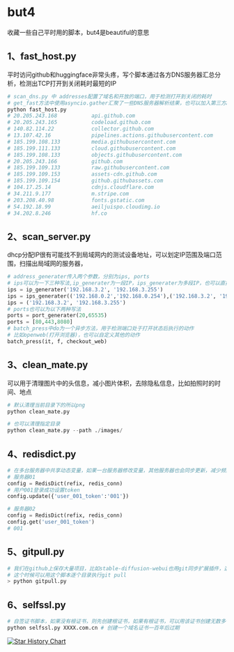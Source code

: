 # but4
收藏一些自己平时用的脚本，but4是beautiful的意思

## 1、fast_host.py
平时访问github和huggingface非常头疼，写个脚本通过各方DNS服务器汇总分析，检测出TCP打开到关闭耗时最短的IP
```python
# scan_dns.py 中 addresses配置了域名和开放的端口，用于检测打开到关闭的耗时
# get_fast方法中使用asyncio.gather汇聚了一些DNS服务器解析结果，也可以加入第三方API，获取更多的IP信息
python fast_host.py
# 20.205.243.168           api.github.com
# 20.205.243.165           codeload.github.com
# 140.82.114.22            collector.github.com
# 13.107.42.16             pipelines.actions.githubusercontent.com
# 185.199.108.133          media.githubusercontent.com
# 185.199.111.133          cloud.githubusercontent.com
# 185.199.108.133          objects.githubusercontent.com
# 20.205.243.166           github.com
# 185.199.109.133          raw.githubusercontent.com
# 185.199.109.153          assets-cdn.github.com
# 185.199.109.154          github.githubassets.com
# 104.17.25.14             cdnjs.cloudflare.com
# 34.211.9.177             m.stripe.com
# 203.208.40.98            fonts.gstatic.com
# 54.192.18.99             aeiljuispo.cloudimg.io
# 34.202.8.246             hf.co

```

## 2、scan_server.py
dhcp分配IP很有可能找不到局域网内的测试设备地址，可以划定IP范围及端口范围，扫描出局域网的服务器，
```python
# address_generater传入两个参数，分别为ips, ports
# ips可以为一下三种写法,ip_generater为一段IP，ips_generater为多段IP，也可以直接用list
ips = ip_generater('192.168.3.2', '192.168.3.255')
ips = ips_generater(('192.168.0.2','192.168.0.254'),('192.168.3.2', '192.168.3.255'))
ips = ('192.168.3.2', '192.168.3.255')
# ports也可以为以下两种写法
ports = port_generater(20,65535)
ports = [80,443,8080]
# batch_press中do为一个异步方法，用于检测端口处于打开状态后执行的动作
# 比如openweb(打开浏览器)，也可以自定义其他的动作
batch_press(it, f, checkout_web)
```

## 3、clean_mate.py
可以用于清理图片中的头信息，减小图片体积，去除隐私信息，比如拍照时的时间、地点
```python
# 默认清理当前目录下的所以png
python clean_mate.py

# 也可以清理指定目录
python clean_mate.py --path ./images/
```

## 4、redisdict.py
```python
# 在多台服务器中共享动态变量，如果一台服务器修改变量，其他服务器也会同步更新，减少频繁读取redis，获取指定Key时，如果本地字典不存在，则从redis远程读取，如果远程redis的值被其他主机修改，自动发送广播，其他主机同步该值，开发者使用时只需考虑get、set即可，各服务器之间会自动同步
# 服务器01
config = RedisDict(refix, redis_conn)
# 用户001登录成功设置token
config.update({'user_001_token':'001'})

# 服务器02
config = RedisDict(refix, redis_conn)
config.get('user_001_token')
# 001
```

## 5、gitpull.py
```python
# 我们在github上保存大量项目，比如stable-diffusion-webui也用git同步扩展插件，这种情况都是在一个目录下，对下级目录进行git pull拉去代码操作
# 这个时候可以用这个脚本逐个目录执行git pull
> python gitpull.py
```

## 6、selfssl.py
```python
# 自签证书脚本，如果没有根证书，则先创建根证书，如果有根证书，可以用该证书创建无数多个域名证书，客户端只需要安装根证书即可(将根证书添加到受信任的根证书机构)，这样该根证书生成的所有域名证书都可以用，时间可以自定义，五十年一百年随便
python selfssl.py XXXX.com.cn # 创建一个域名证书一百年后过期
```

[![Star History Chart](https://api.star-history.com/svg?repos=favouriter/but4&type=Date)](https://star-history.com/#favouriter/but4&Date)
